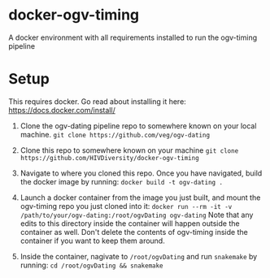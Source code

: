# docker-ogv-timing
A docker environment with all requirements installed to run the ogv-timing pipeline

# Setup
This requires docker. Go read about installing it here: https://docs.docker.com/install/

1. Clone the ogv-dating pipeline repo to somewhere known on your local machine.
`git clone https://github.com/veg/ogv-dating`

2. Clone this repo to somewhere known on your machine
`git clone https://github.com/HIVDiversity/docker-ogv-timing`

3. Navigate to where you cloned this repo. Once you have navigated, build the docker image by running:
`docker build -t ogv-dating .`

4. Launch a docker container from the image you just built, and mount the ogv-timing repo you just cloned into it:
`docker run --rm -it -v /path/to/your/ogv-dating:/root/ogvDating ogv-dating`
Note that any edits to this directory inside the container will happen outside the container as well. Don't delete the contents of ogv-timing inside the container if you want to keep them around. 

5. Inside the container, nagivate to `/root/ogvDating` and run `snakemake` by running:
`cd /root/ogvDating && snakemake`
